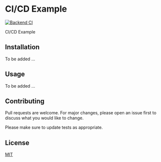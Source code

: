 # CI/CD Example

[![Backend CI](https://github.com/lnkphm/ci-cd-example/actions/workflows/backend-ci.yml/badge.svg)](https://github.com/lnkphm/ci-cd-example/actions/workflows/backend-ci.yml)

CI/CD Example

## Installation

To be added ...

## Usage

To be added ...

## Contributing

Pull requests are welcome. For major changes, please open an issue first
to discuss what you would like to change.

Please make sure to update tests as appropriate.

## License

[MIT](https://choosealicense.com/licenses/mit/)
